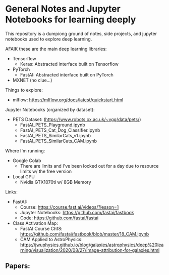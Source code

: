 # General Notes and Jupyter Notebooks for learning deeply

This repository is a dumpiong ground of notes, side projects, and jupyter notebooks used to explore deep learning.

AFAIK these are the main deep learning libraries:
- Tensorflow
  - Keras: Abstracted interface built on Tensorflow
- PyTorch
  - FastAI: Abstracted interface built on PyTorch
- MXNET (no clue...)

Things to explore:
- mlflow: https://mlflow.org/docs/latest/quickstart.html

Jupyter Notebooks (organized by dataset):
- PETS Dataset: (https://www.robots.ox.ac.uk/~vgg/data/pets/)
  - FastAI_PETS_Playground.ipynb
  - FastAI_PETS_Cat_Dog_Classifier.ipynb
  - FastAI_PETS_SimilarCats_v1.ipynb
  - FastAI_PETS_SimilarCats_CAM.ipynb

Where I'm running:
- Google Colab
  - There are limits and I've been locked out for a day due to resource limits w/ the free version
- Local GPU
  - Nvidia GTX1070ti w/ 8GB Memory

Links:
- FastAI:
  - Course: https://course.fast.ai/videos/?lesson=1
  - Jupyter Notebooks: https://github.com/fastai/fastbook
  - Code: https://github.com/fastai/fastai
- Class Activation Map:
  - FastAI Course Ch18: https://github.com/fastai/fastbook/blob/master/18_CAM.ipynb
  - CAM Applied to AstroPhysics: https://jwuphysics.github.io/blog/galaxies/astrophysics/deep%20learning/visualization/2020/08/27/image-attribution-for-galaxies.html

Papers:
- 
